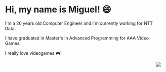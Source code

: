 # Hi, my name is Miguel! 😄

I'm a 26 years old Computer Engineer and I'm currently working for NTT Data.

I have graduated in Master's in Advanced Programming for AAA Video Games.

I really love videogames 🎮!

<img align="right" src="https://roselilyandme.files.wordpress.com/2013/04/bigdaddy.jpg?w=334&h=300">

<!--
**magalenyo/magalenyo** is a ✨ _special_ ✨ repository because its `README.md` (this file) appears on your GitHub profile.

Here are some ideas to get you started:

- 🔭 I’m currently working on ...
- 🌱 I’m currently learning ...
- 👯 I’m looking to collaborate on ...
- 🤔 I’m looking for help with ...
- 💬 Ask me about ...
- 📫 How to reach me: ...
- 😄 Pronouns: ...
- ⚡ Fun fact: ...
-->
